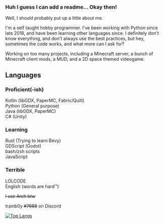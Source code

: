 ### Huh I guess I can add a readme... Okay then!
Well, I should probably put up a little about me.

I'm a self taught hobby programmer. I've been working with Python since late 2018, and have been learning other languages since.
I definitely don't know everything, and don't always use the best practices, but hey, sometimes the code works, and what more can I ask for?  
  
Working on too many projects, including a Minecraft server, a bunch of Minecraft client mods, a MUD, and a 2D space themed videogame.


## Languages 
### Proficient(-ish)
Kotlin (libGDX, PaperMC, Fabric/Quilt)  
Python (General purpose)   
Java (libGDX, PaperMC)  
C# (Unity)  
### Learning
Rust (Trying to learn Bevy)  
GDScript (Godot)  
bash/zsh scripts  
JavaScript  
### Terrible
LOLCODE  
English (words are hard:tm:)

~~I use Arch btw~~

trainb0y ~~#7688~~ on Discord 

[![Top Langs](https://github-readme-stats.vercel.app/api/top-langs/?username=trainb0y)](https://github.com/anuraghazra/github-readme-stats)
